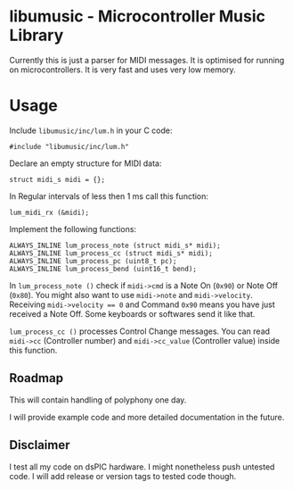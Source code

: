 # libumusic - Microcontroller Music Library

Currently this is just a parser for MIDI messages. It is optimised for running on microcontrollers.
It is very fast and uses very low memory.

# Usage

Include `libumusic/inc/lum.h` in your C code:

`#include "libumusic/inc/lum.h"`

Declare an empty structure for MIDI data:

`struct midi_s midi = {};`

In Regular intervals of less then 1 ms call this function:

`lum_midi_rx (&midi);`

Implement the following functions:

```
ALWAYS_INLINE lum_process_note (struct midi_s* midi);
ALWAYS_INLINE lum_process_cc (struct midi_s* midi); 
ALWAYS_INLINE lum_process_pc (uint8_t pc);
ALWAYS_INLINE lum_process_bend (uint16_t bend);
```

In `lum_process_note ()` check if `midi->cmd` is a Note On (`0x90`) or
Note Off (`0x80`). You might also want to use `midi->note` and `midi->velocity`.
Receiving `midi->velocity == 0` and Command `0x90` means you have just
received a Note Off. Some keyboards or softwares send it like that.

`lum_process_cc ()` processes Control Change messages. You can read `midi->cc` (Controller number)
and `midi->cc_value` (Controller value) inside this function.

## Roadmap

This will contain handling of polyphony one day.

I will provide example code and more detailed documentation in the future.

## Disclaimer

I test all my code on dsPIC hardware. I might nonetheless push untested code.
I will add release or version tags to tested code though.
